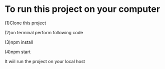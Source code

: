 # To run this project on your computer

(1)Clone this project 

(2)on terminal perform following code

(3)npm install

(4)npm start

It wiil run the project on your local host
